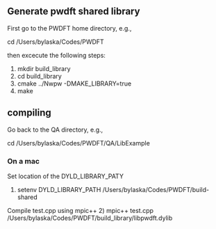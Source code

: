 ## Generate pwdft shared library ##

First go to the PWDFT home directory, e.g.,

cd /Users/bylaska/Codes/PWDFT

then excecute the following steps:

1) mkdir build_library
2) cd build_library
3) cmake ../Nwpw -DMAKE_LIBRARY=true
4) make


## compiling ##
Go back to the QA directory, e.g.,

cd /Users/bylaska/Codes/PWDFT/QA/LibExample


### On a mac ###

Set location of the DYLD_LIBRARY_PATY
1) setenv DYLD_LIBRARY_PATH /Users/bylaska/Codes/PWDFT/build-shared

Compile test.cpp using mpic++
2) mpic++ test.cpp /Users/bylaska/Codes/PWDFT/build_library/libpwdft.dylib 

